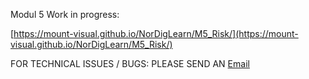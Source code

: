 

Modul 5 Work in progress:

[https://mount-visual.github.io/NorDigLearn/M5_Risk/](https://mount-visual.github.io/NorDigLearn/M5_Risk/)



FOR TECHNICAL ISSUES / BUGS: PLEASE SEND AN [Email](mailto:Keb@Mountvisual.no)
